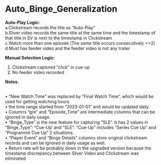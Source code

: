 # Auto_Binge_Generalization

**Auto-Play Logic:**
<br />a.Clickstream records the title as “Auto-Play”
<br />b.Sliver video records the same title at the same time and the timestamp of that title in SV is next to the timestamp in Clickstream
<br />c.Watch more than one episode (The same title occurs consecutively >=2)
<br />d.Must has feeder video and the feeder video is not any trailer

**Manual Selection Logic:**
1. Clickstream captured “click” in cue-up
2. No feeder video recorded

**Notes:**

<br />•	“New Watch Time” was replaced by “Final Watch Time”, which would be used for getting watching hours.
<br />•	the time range started from “2023-01-01” and would be updated daily.
<br />•	Columns “gre” and “Episode_Time” are intermediate columns that can be ignored in daily usage.
<br />•	“Binge_Type” is the new feature for capturing “SLE”. It has 2 values in “Binge_Type”: “Cue-Up’ and “SLE”. “Cue-Up” includes “Series Cue Up” and “Programme Cue Up” 2 situations.
<br />•	“Player Event” and “Binge Details” columns store original clickstream records and can be ignored in daily usage as well.
<br />•	Return rate will be probably down in the upgraded version because the timestamp discrepancy between Sliver Video and Clickstream was eliminated 

